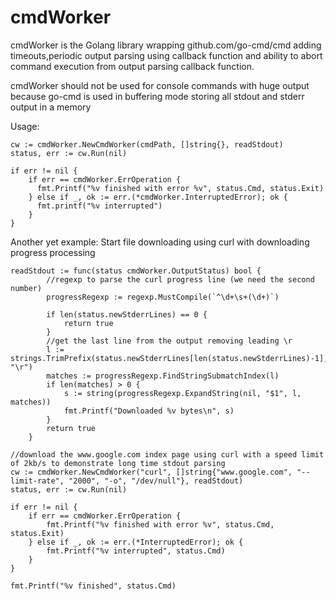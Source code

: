 # cmdWorker

cmdWorker is the Golang library wrapping github.com/go-cmd/cmd adding timeouts,periodic output parsing using callback function and ability to abort command execution from output parsing callback function.

cmdWorker should not be used for console commands with huge output because go-cmd is used in buffering mode storing all stdout and stderr output in a memory

Usage:
```
cw := cmdWorker.NewCmdWorker(cmdPath, []string{}, readStdout)
status, err := cw.Run(nil)

if err != nil {
    if err == cmdWorker.ErrOperation {
      fmt.Printf("%v finished with error %v", status.Cmd, status.Exit)
    } else if _, ok := err.(*cmdWorker.InterruptedError); ok {
      fmt.printf("%v interrupted")
    }
}
```

Another yet example:
Start file downloading using curl with downloading progress processing

```
readStdout := func(status cmdWorker.OutputStatus) bool {
        //regexp to parse the curl progress line (we need the second number)
		progressRegexp := regexp.MustCompile(`^\d+\s+(\d+)`)
		
		if len(status.newStderrLines) == 0 {
			return true
		}
		//get the last line from the output removing leading \r
		l := strings.TrimPrefix(status.newStderrLines[len(status.newStderrLines)-1], "\r")
		matches := progressRegexp.FindStringSubmatchIndex(l)
		if len(matches) > 0 {
			s := string(progressRegexp.ExpandString(nil, "$1", l, matches))
			fmt.Printf("Downloaded %v bytes\n", s)
		}
		return true
	}

//download the www.google.com index page using curl with a speed limit of 2kb/s to demonstrate long time stdout parsing
cw := cmdWorker.NewCmdWorker("curl", []string{"www.google.com", "--limit-rate", "2000", "-o", "/dev/null"}, readStdout)
status, err := cw.Run(nil)

if err != nil {
    if err == cmdWorker.ErrOperation {
        fmt.Printf("%v finished with error %v", status.Cmd, status.Exit)
    } else if _, ok := err.(*InterruptedError); ok {
        fmt.Printf("%v interrupted", status.Cmd)
    }
}

fmt.Printf("%v finished", status.Cmd)
```

